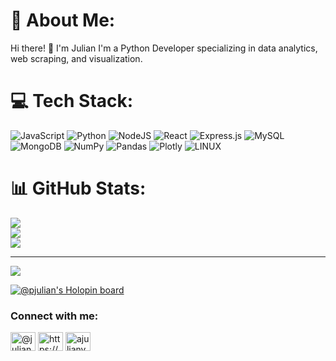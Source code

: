 # 💫 About Me:
Hi there! 👋 I'm Julian I'm a Python Developer specializing in data analytics, web scraping, and visualization. 

# 💻 Tech Stack:
![JavaScript](https://img.shields.io/badge/javascript-%23323330.svg?style=for-the-badge&logo=javascript&logoColor=%23F7DF1E) ![Python](https://img.shields.io/badge/python-3670A0?style=for-the-badge&logo=python&logoColor=ffdd54) ![NodeJS](https://img.shields.io/badge/node.js-6DA55F?style=for-the-badge&logo=node.js&logoColor=white) ![React](https://img.shields.io/badge/react-%2320232a.svg?style=for-the-badge&logo=react&logoColor=%2361DAFB) ![Express.js](https://img.shields.io/badge/express.js-%23404d59.svg?style=for-the-badge&logo=express&logoColor=%2361DAFB) ![MySQL](https://img.shields.io/badge/mysql-%2300f.svg?style=for-the-badge&logo=mysql&logoColor=white) ![MongoDB](https://img.shields.io/badge/MongoDB-%234ea94b.svg?style=for-the-badge&logo=mongodb&logoColor=white) ![NumPy](https://img.shields.io/badge/numpy-%23013243.svg?style=for-the-badge&logo=numpy&logoColor=white) ![Pandas](https://img.shields.io/badge/pandas-%23150458.svg?style=for-the-badge&logo=pandas&logoColor=white) ![Plotly](https://img.shields.io/badge/Plotly-%233F4F75.svg?style=for-the-badge&logo=plotly&logoColor=white) ![LINUX](https://img.shields.io/badge/Linux-FCC624?style=for-the-badge&logo=linux&logoColor=black)
# 📊 GitHub Stats:
![](https://github-readme-stats.vercel.app/api?username=pJulianV&theme=dark&hide_border=false&include_all_commits=false&count_private=false)<br/>
![](https://github-readme-streak-stats.herokuapp.com/?user=pJulianV&theme=dark&hide_border=false)<br/>
![](https://github-readme-stats.vercel.app/api/top-langs/?username=pJulianV&theme=dark&hide_border=false&include_all_commits=false&count_private=false&layout=compact)

---
[![](https://visitcount.itsvg.in/api?id=pJulianV&icon=0&color=0)](https://visitcount.itsvg.in)

<!-- Proudly created with GPRM ( https://gprm.itsvg.in ) -->

[![@pjulian's Holopin board](https://holopin.me/pjulian)](https://holopin.io/@pjulian)


<h3 align="left">Connect with me:</h3>
<p align="left">
<a href="https://twitter.com/@julianvargasav" target="blank"><img align="center" src="https://raw.githubusercontent.com/rahuldkjain/github-profile-readme-generator/master/src/images/icons/Social/twitter.svg" alt="@julianvargasav" height="30" width="40" /></a>
<a href="https://linkedin.com/in/https://www.linkedin.com/in/julian-david-vargas-avendaño-139b05234/" target="blank"><img align="center" src="https://raw.githubusercontent.com/rahuldkjain/github-profile-readme-generator/master/src/images/icons/Social/linked-in-alt.svg" alt="https://www.linkedin.com/in/julian-david-vargas-avendaño-139b05234/" height="30" width="40" /></a>
<a href="https://instagram.com/ajulianv" target="blank"><img align="center" src="https://raw.githubusercontent.com/rahuldkjain/github-profile-readme-generator/master/src/images/icons/Social/instagram.svg" alt="ajulianv" height="30" width="40" /></a>
</p>



